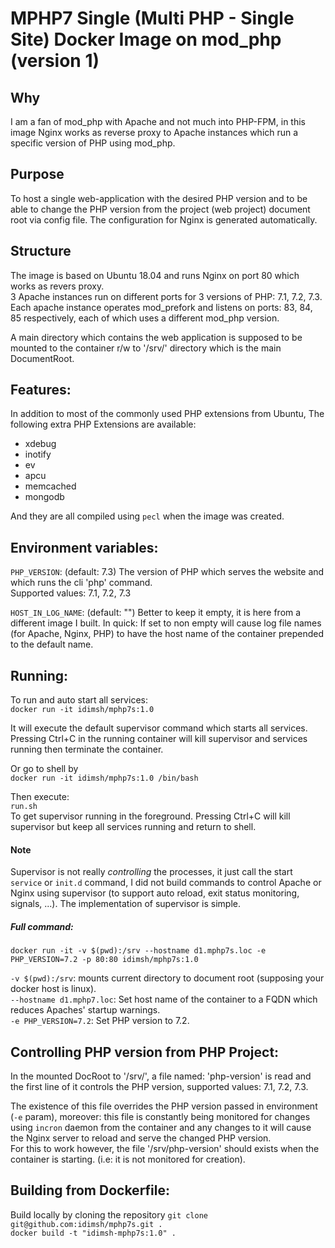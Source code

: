 # MPHP7 Single (Multi PHP - Single Site) Docker Image on mod_php (version 1)

## Why
I am a fan of mod_php with Apache and not much into PHP-FPM, in this image 
Nginx works as reverse proxy to Apache instances which run a specific 
version of PHP using mod_php.

## Purpose
To host a single web-application with the desired PHP version and to be 
able to change the PHP version from the project (web project) document 
root via config file. 
The configuration for Nginx is generated automatically.

## Structure
The image is based on Ubuntu 18.04 and runs Nginx on port 80 which works as 
revers proxy.  
3 Apache instances run on different ports for 3 versions of 
PHP: 7.1, 7.2, 7.3.  
Each apache instance operates mod_prefork and listens on 
ports: 83, 84, 85 
respectively, each of which uses a different mod_php version.  
  
A main directory which contains the web application is supposed to 
be mounted to the container r/w to '/srv/' directory which is the 
main DocumentRoot.

## Features:  
In addition to most of the commonly used PHP extensions from Ubuntu,
The following extra PHP Extensions are available:
- xdebug
- inotify
- ev
- apcu
- memcached
- mongodb
  
And they are all compiled using `pecl` when the image was created.   


## Environment variables:
`PHP_VERSION`: (default: 7.3) The version of PHP which serves the website 
and which runs the cli 'php' command.  
Supported values: 7.1, 7.2, 7.3  
  
`HOST_IN_LOG_NAME`: (default: "") Better to keep it empty, it is here from a 
different image I built. In quick: If set to non empty will cause log 
file names (for Apache, Nginx, PHP) to have the host name of the 
container prepended to the default name.

## Running:
To run and auto start all services:  
`docker run -it idimsh/mphp7s:1.0`  
  
It will execute the default supervisor command which starts all services.  
Pressing Ctrl+C in the running container will kill supervisor and 
services running then terminate the container.  
  
Or go to shell by  
`docker run -it idimsh/mphp7s:1.0 /bin/bash`  
  
Then execute:  
`run.sh`  
To get supervisor running in the foreground. Pressing Ctrl+C will kill 
supervisor but keep all services running and return to shell.  
  
#### Note
Supervisor is not really *controlling* the processes, it just call the start
`service` or `init.d` command, I did not build commands to control Apache or
Nginx using supervisor (to support auto reload, exit status monitoring, 
signals, ...). The implementation of supervisor is simple.  
  
##### Full command:
`docker run -it -v $(pwd):/srv --hostname d1.mphp7s.loc -e PHP_VERSION=7.2 -p 80:80 idimsh/mphp7s:1.0`  
  
`-v $(pwd):/srv`: mounts current directory to document root (supposing 
your docker host is linux).  
`--hostname d1.mphp7.loc`: Set host name of the container to a FQDN which reduces
Apaches' startup warnings.  
`-e PHP_VERSION=7.2`: Set PHP version to 7.2.  
  
## Controlling PHP version from PHP Project:  
In the mounted DocRoot to '/srv/', a file named: 'php-version' is read and
the first line of it controls the PHP version, supported values: 7.1, 7.2, 7.3.  
  
The existence of this file overrides the PHP version passed in environment 
(`-e` param), moreover: this file is constantly being monitored for changes
using `incron` daemon from the container and any changes to it will cause
the Nginx server to reload and serve the changed PHP version.  
For this to work however, the file '/srv/php-version' should exists when 
the container is starting. (i.e: it is not monitored for creation).  

## Building from Dockerfile:
Build locally by cloning the repository
`git clone git@github.com:idimsh/mphp7s.git .`  
`docker build -t "idimsh-mphp7s:1.0" .`
